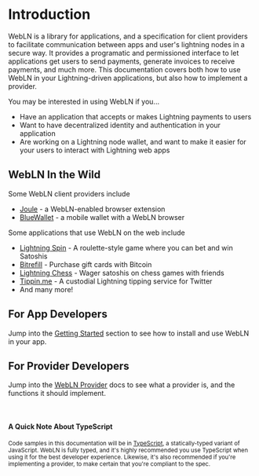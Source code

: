 # Introduction

WebLN is a library for applications, and a specification for client providers to facilitate  communication between apps and user's lightning nodes in a secure way. It provides a programatic and permissioned interface to let applications get users to send payments, generate invoices to receive payments, and much more. This documentation covers both how to use WebLN in your Lightning-driven applications, but also how to implement a provider.

You may be interested in using WebLN if you...

* Have an application that accepts or makes Lightning payments to users
* Want to have decentralized identity and authentication in your application
* Are working on a Lightning node wallet, and want to make it easier for your users to interact with Lightning web apps

## WebLN In the Wild

Some WebLN client providers include

* [Joule](https://lightningjoule.com) - a WebLN-enabled browser extension
* [BlueWallet](https://bluewallet.io/) - a mobile wallet with a WebLN browser

Some applications that use WebLN on the web include

* [Lightning Spin](https://lightningspin.com) - A roulette-style game where you can bet and win Satoshis
* [Bitrefill](https://www.bitrefill.com/) - Purchase gift cards with Bitcoin
* [Lightning Chess](https://koalastud.io) - Wager satoshis on chess games with friends
* [Tippin.me](https://tippin.me) - A custodial Lightning tipping service for Twitter
* And many more!

## For App Developers

Jump into the [Getting Started](/getting-started) section to see how to install and use WebLN in your app.

## For Provider Developers

Jump into the [WebLN Provider](/webln-provider) docs to see what a provider is, and the functions it should implement.

<br/>

#### A Quick Note About TypeScript

<small>
  Code samples in this documentation will be in <a href="https://www.typescriptlang.org/" target="_blank">TypeScript</a>, a statically-typed variant of JavaScript. WebLN is fully typed, and it's highly recommended you use TypeScript when using it for the best developer experience. Likewise, it's also recommended if you're implementing a provider, to make certain that you're compliant to the spec.
</small>
